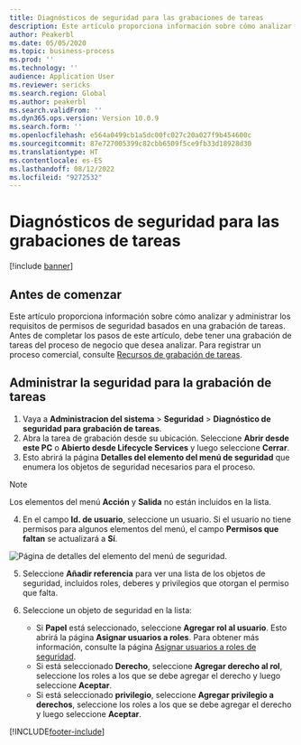 ```yaml
---
title: Diagnósticos de seguridad para las grabaciones de tareas
description: Este artículo proporciona información sobre cómo analizar y administrar los requisitos de permisos de seguridad basados en una grabación de tareas.
author: Peakerbl
ms.date: 05/05/2020
ms.topic: business-process
ms.prod: ''
ms.technology: ''
audience: Application User
ms.reviewer: sericks
ms.search.region: Global
ms.author: peakerbl
ms.search.validFrom: ''
ms.dyn365.ops.version: Version 10.0.9
ms.search.form: ''
ms.openlocfilehash: e564a0499cb1a5dc00fc027c20a027f9b454600c
ms.sourcegitcommit: 87e727005399c82cbb6509f5ce9fb33d18928d30
ms.translationtype: HT
ms.contentlocale: es-ES
ms.lasthandoff: 08/12/2022
ms.locfileid: "9272532"
---
```

# <a name="security-diagnostics-for-task-recordings"></a>Diagnósticos de seguridad para las grabaciones de tareas

[!include [banner](../../includes/banner.md)]

## <a name="before-you-begin"></a>Antes de comenzar

Este artículo proporciona información sobre cómo analizar y administrar los requisitos de permisos de seguridad basados en una grabación de tareas. Antes de completar los pasos de este artículo, debe tener una grabación de tareas del proceso de negocio que desea analizar. Para registrar un proceso comercial, consulte [Recursos de grabación de tareas](../../user-interface/task-recorder.md). 

## <a name="manage-security-for-a-task-recording"></a>Administrar la seguridad para la grabación de tareas

1. Vaya a **Administracion del sistema** > **Seguridad** > **Diagnóstico de seguridad para grabación de tareas**.
2. Abra la tarea de grabación desde su ubicación. Seleccione **Abrir desde este PC** o **Abierto desde Lifecycle Services** y luego seleccione **Cerrar**.
3. Esto abrirá la página **Detalles del elemento del menú de seguridad** que enumera los objetos de seguridad necesarios para el proceso.

 > [!NOTE]
 > Los elementos del menú **Acción** y **Salida** no están incluidos en la lista.

4. En el campo **Id. de usuario**, seleccione un usuario. Si el usuario no tiene permisos para algunos elementos del menú, el campo **Permisos que faltan** se actualizará a **Sí**.
  
  ![Página de detalles del elemento del menú de seguridad.](../media/Security-Menu-Item-Details.png)

5. Seleccione **Añadir referencia** para ver una lista de los objetos de seguridad, incluidos roles, deberes y privilegios que otorgan el permiso que falta.
6. Seleccione un objeto de seguridad en la lista:

    - Si **Papel** está seleccionado, seleccione **Agregar rol al usuario**. Esto abrirá la página **Asignar usuarios a roles**. Para obtener más información, consulte la página [Asignar usuarios a roles de seguridad](assign-users-security-roles.md).
    - Si está seleccionado **Derecho**, seleccione **Agregar derecho al rol**, seleccione los roles a los que se debe agregar el derecho y luego seleccione **Aceptar**.
    - Si está seleccionado **privilegio**, seleccione **Agregar privilegio a derechos**, seleccione los roles a los que se debe agregar el derecho y luego seleccione **Aceptar**.


[!INCLUDE[footer-include](../../../../includes/footer-banner.md)]
